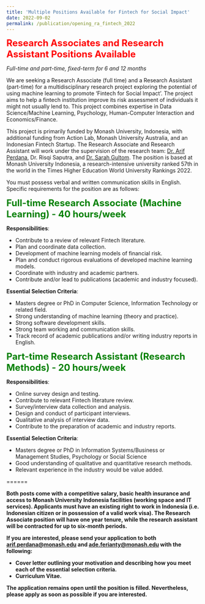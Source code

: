 ```yaml
---
title: 'Multiple Positions Available for Fintech for Social Impact'
date: 2022-09-02
permalink: /publication/opening_ra_fintech_2022
---
```


<font size="5" color="red"><b>Research Associates and Research Assistant Positions Available</b></font>

_Full-time and part-time, fixed-term for 6 and 12 months_

We are seeking a Research Associate (full time) and a Research Assistant (part-time) for a multidisciplinary research project exploring the potential of using machine learning to promote ‘Fintech for Social Impact’. The project aims to help a fintech institution improve its risk assessment of individuals it might not usually lend to. This project combines expertise in Data Science/Machine Learning, Psychology, Human-Computer Interaction and Economics/Finance.

This project is primarily funded by Monash University, Indonesia, with additional funding from Action Lab, Monash University Australia, and an Indonesian Fintech Startup. The Research Associate and Research Assistant will work under the supervision of the research team: [Dr. Arif Perdana](arifperdana.github.io), Dr. Risqi Saputra, and [Dr. Sarah Gultom](https://www.monash.edu/indonesia/about-monash-in-indonesia/our-people/sarah-elyzabeth-gultom). The position is based at Monash University Indonesia, a research-intensive university ranked 57th in the world in the Times Higher Education World University Rankings 2022. 

You must possess verbal and written communication skills in English. Specific requirements for the position are as follows:

<font size="5" color="green"><b>Full-time Research Associate (Machine Learning) -  40 hours/week </b></font>

**Responsibilities**:
- Contribute to a review of relevant Fintech literature.
- Plan and coordinate data collection.
- Development of machine learning models of financial risk.
- Plan and conduct rigorous evaluations of developed machine learning models.
- Coordinate with industry and academic partners.
- Contribute and/or lead to publications (academic and industry focused).

**Essential Selection Criteria**:
- Masters degree or PhD in Computer Science, Information Technology or related field.
- Strong understanding of machine learning (theory and practice).
- Strong software development skills.
- Strong team working and communication skills.
- Track record of academic publications and/or writing industry reports in English.

<font size="5" color="green"><b>Part-time Research Assistant (Research Methods) -  20 hours/week </b></font>

**Responsibilities**:

- Online survey design and testing.
- Contribute to relevant Fintech literature review.
- Survey/interview data collection and analysis.
- Design and conduct of participant interviews.
- Qualitative analysis of interview data.
- Contribute to the preparation of academic and industry reports.

**Essential Selection Criteria**:

- Masters degree or PhD in Information Systems/Business or Management Studies, Psychology or Social Science
- Good understanding of qualitative and quantitative research methods.
- Relevant experience in the industry would be value added.

======

**Both posts come with a competitive salary, basic health insurance and access to Monash University Indonesia facilities (working space and IT services). Applicants must have an existing right to work in Indonesia (i.e. Indonesian citizen or in possession of a valid work visa). The Research Associate position will have one year tenure, while the research assistant will be contracted for up to six-month periods.**

**If you are interested, please send your application to both arif.perdana@monash.edu and ade.ferianty@monash.edu with the following:**
- **Cover letter outlining your motivation and describing how you meet each of the essential selection criteria.**
- **Curriculum Vitae.**

**The application remains open until the position is filled. Nevertheless, please apply as soon as possible if you are interested.**
